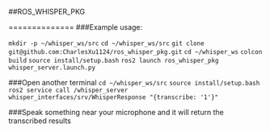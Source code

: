 ##ROS_WHISPER_PKG

==============
###Example usage:

`mkdir -p ~/whisper_ws/src`
`cd ~/whisper_ws/src`
`git clone git@github.com:CharlesXu1124/ros_whisper_pkg.git`
`cd ~/whisper_ws`
`colcon build`
`source install/setup.bash`
`ros2 launch ros_whisper_pkg whisper_server.launch.py`

###Open another terminal
`cd ~/whisper_ws/src`
`source install/setup.bash`
`ros2 service call /whisper_server whisper_interfaces/srv/WhisperResponse "{transcribe: '1'}"`

###Speak something near your microphone and it will return the transcribed results


